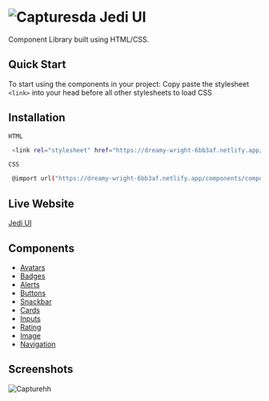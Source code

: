 
#  ![Capturesda](https://user-images.githubusercontent.com/78729065/155016019-be144678-3df2-4b64-ba1f-c1e15b9f58c9.PNG) Jedi UI 

Component Library built using HTML/CSS.

## Quick Start

To start using the components in your project: Copy paste the stylesheet `<link>` into your head before all other stylesheets to load CSS


## Installation
``HTML
``
```bash
 <link rel="stylesheet" href="https://dreamy-wright-6bb3af.netlify.app/components/components.css">
```   
``CSS
``
```bash
 @import url("https://dreamy-wright-6bb3af.netlify.app/components/components.css")
```
## Live Website

[Jedi UI ](https://dreamy-wright-6bb3af.netlify.app/)

## Components

- [Avatars](https://dreamy-wright-6bb3af.netlify.app/index.html#avatar)
- [Badges](https://dreamy-wright-6bb3af.netlify.app/index.html#badge)
- [Alerts](https://dreamy-wright-6bb3af.netlify.app/index.html#alert)
- [Buttons](https://dreamy-wright-6bb3af.netlify.app/index.html#button)
- [Snackbar](https://dreamy-wright-6bb3af.netlify.app/index.html#snackbar)
- [Cards](https://dreamy-wright-6bb3af.netlify.app/index.html#card)
- [Inputs](https://dreamy-wright-6bb3af.netlify.app/index.html#input)
- [Rating](https://dreamy-wright-6bb3af.netlify.app/index.html#rating)
- [Image](https://dreamy-wright-6bb3af.netlify.app/index.html#image)
- [Navigation](https://dreamy-wright-6bb3af.netlify.app/index.html#navbar)
## Screenshots

![Capturehh](https://user-images.githubusercontent.com/78729065/155021741-84fae576-925d-4ac9-a46d-38a864ba922e.PNG)

